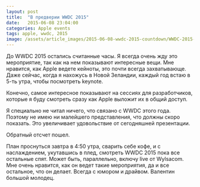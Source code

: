 ```yaml
---
layout: post
title:  "В предверии WWDC 2015"
date:   2015-06-08 23:04:00
categories: Apple events
tags: apple, wwdc, 2015
image: /assets/article_images/2015-06-08-wwdc-2015-countdown/WWDC-2015-invitation.jpg
---
```

До WWDC 2015 остались считанные часы. Я всегда очень жду это мероприятие, так как на нем показывают интересные вещи. Мне нравится, как Apple ведете кейноты, это почти всегда захватывающе. Даже сейчас, когда я нахожусь в Новой Зеландии, каждый год встаю в 5-ть утра, чтобы посмотреть keynote.

Конечно, самое интересное показывают на сессиях для разработчиков, которые я буду смотреть сразу как Apple выложит их в общий доступ.

Я специально не читал ничего, что связано с WWDC этого года. Поэтому не имею ни малейшего представления, что должны скоро показать. Это увеличивает удовольствие от сегодняшней презентации.

Обратный отсчет пошел.

План проснуться завтра в 4:50 утра, сварить себе кофе, и с наслаждением, укутавшись в плед, смотреть WWDC 2015 пока все остальные спят. Может быть, параллельно, включу live от Wylsacom. Мне очень нравится, как он ведет такие мероприятия, да и все остальное, что он делает. Всегда с юмором и драйвом. Валентин большой молодец.